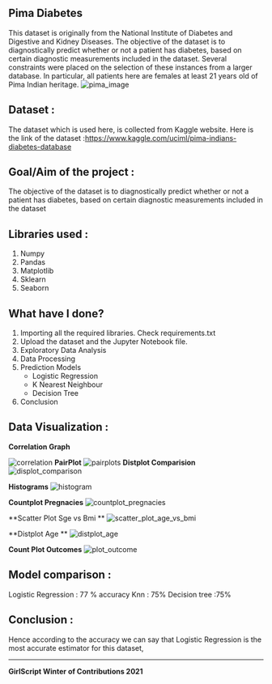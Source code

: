 ## Pima Diabetes

This dataset is originally from the National Institute of Diabetes and Digestive and Kidney Diseases. The objective of the dataset is to diagnostically predict whether or not a patient has diabetes, based on certain diagnostic measurements included in the dataset. Several constraints were placed on the selection of these instances from a larger database. In particular, all patients here are females at least 21 years old of Pima Indian heritage.
![pima_image](https://user-images.githubusercontent.com/72789934/142019131-4333f5a6-1691-4d27-80bf-c34e126ae691.jpeg)

## Dataset :

The dataset which is used here, is collected from Kaggle website. Here is the link of the dataset :https://www.kaggle.com/uciml/pima-indians-diabetes-database

## Goal/Aim of the project :

The objective of the dataset is to diagnostically predict whether or not a patient has diabetes, based on certain diagnostic measurements included in the dataset

## Libraries used :

1. Numpy
2. Pandas
3. Matplotlib
4. Sklearn
5. Seaborn

## What have I done?

1. Importing all the required libraries. Check requirements.txt
2. Upload the dataset and the Jupyter Notebook file.
3. Exploratory Data Analysis
4. Data Processing
5. Prediction Models
   - Logistic Regression
   - K Nearest Neighbour
   - Decision Tree
6. Conclusion

## Data Visualization :

**Correlation Graph**

![correlation](https://user-images.githubusercontent.com/72789934/142020333-a11ec816-fcf0-4655-ab73-d5124e933cb0.png)
**PairPlot**
![pairplots](https://user-images.githubusercontent.com/72789934/142020543-bf1bdd66-1d03-4e3d-801b-ab62d87b2c84.png)
**Distplot Comparision**
![displot_comparison](https://user-images.githubusercontent.com/72789934/142020644-3d4e0186-4835-471b-8f5c-b401e48eeb63.png)

**Histograms**
![histogram](https://user-images.githubusercontent.com/72789934/142020753-95e941df-46a9-4cca-bcea-13e9ac4c7db5.png)

**Countplot Pregnacies**
![countplot_pregnacies](https://user-images.githubusercontent.com/72789934/142020865-3819e0e1-b460-492f-bb79-53ada5a6bde6.png)

**Scatter Plot Sge vs Bmi **
![scatter_plot_age_vs_bmi](https://user-images.githubusercontent.com/72789934/142021063-0f09aa2b-5140-4ca9-bd69-d5095bd0cc80.png)

**Distplot Age **
![distplot_age](https://user-images.githubusercontent.com/72789934/142021171-98aed761-635d-42c0-b411-66084088ee05.png)

**Count Plot Outcomes**
![plot_outcome](https://user-images.githubusercontent.com/72789934/142021258-dae63493-e0a2-43de-b53e-d7d6f471a52d.png)

## Model comparison :

Logistic Regression : 77 % accuracy
Knn : 75%
Decision tree :75%

## Conclusion :

Hence according to the accuracy we can say that Logistic Regression is the most accurate estimator for this dataset,

---

**GirlScript Winter of Contributions 2021**
